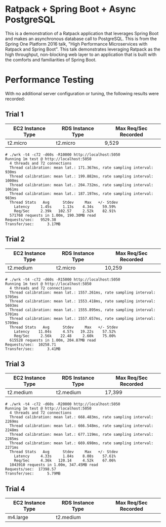Ratpack + Spring Boot + Async PostgreSQL
===

This is a demonstration of a Ratpack application that leverages Spring Boot and makes an asynchronous database call to PostgreSQL. This is from the Spring One Platform 2016 talk, "High Performance Microservices with Ratpack and Spring Boot". This talk demonstrates leveraging Ratpack as the high throughput, non-blocking web layer to an application that is built with the comforts and familiarities of Spring Boot.

Performance Testing
===

With no additional server configuration or tuning, the following results were recorded:

Trial 1
---

| EC2 Instance Type | RDS Instance Type | Max Req/Sec Recorded |
|-------------------|-------------------|----------------------|
| t2.micro          | t2.micro          | 9,529                |

```
# ./wrk -t4 -c72 -d60s -R10000 http://localhost:5050
Running 1m test @ http://localhost:5050
  4 threads and 72 connections
  Thread calibration: mean lat.: 171.367ms, rate sampling interval: 930ms
  Thread calibration: mean lat.: 199.882ms, rate sampling interval: 1000ms
  Thread calibration: mean lat.: 204.732ms, rate sampling interval: 1061ms
  Thread calibration: mean lat.: 187.197ms, rate sampling interval: 983ms
  Thread Stats   Avg      Stdev     Max   +/- Stdev
    Latency     1.45s     1.13s    4.34s    59.59%
    Req/Sec     2.39k   102.57     2.52k    82.91%
  571768 requests in 1.00m, 190.30MB read
Requests/sec:   9529.38
Transfer/sec:      3.17MB
```

Trial 2
---

| EC2 Instance Type | RDS Instance Type | Max Req/Sec Recorded |
|-------------------|-------------------|----------------------|
| t2.medium         | t2.micro          | 10,259               |

```
# ./wrk -t4 -c72 -d60s -R15000 http://localhost:5050
Running 1m test @ http://localhost:5050
  4 threads and 72 connections
  Thread calibration: mean lat.: 1557.261ms, rate sampling interval: 5705ms
  Thread calibration: mean lat.: 1553.418ms, rate sampling interval: 5693ms
  Thread calibration: mean lat.: 1555.895ms, rate sampling interval: 5701ms
  Thread calibration: mean lat.: 1557.657ms, rate sampling interval: 5709ms
  Thread Stats   Avg      Stdev     Max   +/- Stdev
    Latency    11.04s     4.57s   19.22s    57.52%
    Req/Sec     2.56k    22.48     2.60k    75.00%
  615528 requests in 1.00m, 204.87MB read
Requests/sec:  10258.71
Transfer/sec:      3.41MB
```

Trial 3
---

| EC2 Instance Type | RDS Instance Type | Max Req/Sec Recorded |
|-------------------|-------------------|----------------------|
| t2.medium         | t2.medium         | 17,399               |

```
# ./wrk -t4 -c72 -d60s -R20000 http://localhost:5050
Running 1m test @ http://localhost:5050
  4 threads and 72 connections
  Thread calibration: mean lat.: 668.483ms, rate sampling interval: 2269ms
  Thread calibration: mean lat.: 666.548ms, rate sampling interval: 2248ms
  Thread calibration: mean lat.: 677.119ms, rate sampling interval: 2285ms
  Thread calibration: mean lat.: 669.698ms, rate sampling interval: 2271ms
  Thread Stats   Avg      Stdev     Max   +/- Stdev
    Latency     4.33s     1.84s    8.08s    57.61%
    Req/Sec     4.36k   120.14     4.52k    67.06%
  1043910 requests in 1.00m, 347.45MB read
Requests/sec:  17398.57
Transfer/sec:      5.79MB
```

Trial 4
---

| EC2 Instance Type | RDS Instance Type | Max Req/Sec Recorded |
|-------------------|-------------------|----------------------|
| m4.large          | t2.medium         |                      |
